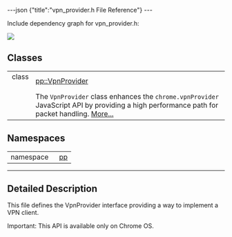 ---json {"title":"vpn\_provider.h File Reference"} ---

Include dependency graph for vpn\_provider.h:

![](/docs/native-client/pepper_stable/cpp/vpn__provider_8h__incl.png)

Classes
-------

<table><tbody><tr class="odd"><td style="text-align: right;">class  </td><td><a href="/docs/native-client/pepper_stable/cpp/classpp_1_1_vpn_provider/" class="el">pp::VpnProvider</a></td></tr><tr class="even"><td style="text-align: right;"> </td><td>The <code>VpnProvider</code> class enhances the <code>chrome.vpnProvider</code> JavaScript API by providing a high performance path for packet handling. <a href="/docs/native-client/pepper_stable/cpp/classpp_1_1_vpn_provider#details">More...</a><br />
</td></tr></tbody></table>

Namespaces
----------

<table><tbody><tr class="odd"><td style="text-align: right;">namespace  </td><td><a href="/docs/native-client/pepper_stable/cpp/namespacepp/" class="el">pp</a></td></tr></tbody></table>

------------------------------------------------------------------------

<span id="details" class="anchor" style="margin: 0;"></span>

Detailed Description
--------------------

This file defines the VpnProvider interface providing a way to implement a VPN client.

Important: This API is available only on Chrome OS.
